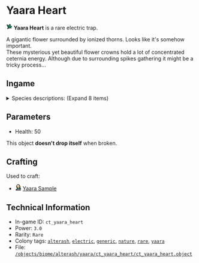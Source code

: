 # Yaara Heart

<img src="https://raw.githubusercontent.com/Ceterai/Enternia/main/objects/biome/alterash/yaara/ct_yaara_heart/icon.png" alt="Yaara Heart icon" loading="lazy" height="16px" width="auto" /> **Yaara Heart** is a rare electric trap.

A gigantic flower surrounded by ionized thorns. Looks like it's somehow important.  
These mysterious yet beautiful flower crowns hold a lot of concentrated ceternia energy. Although due to surrounding spikes gathering it might be a tricky process...

## Ingame

<details markdown="1"><summary>Species descriptions: (Expand 8 items)</summary>

- Alta: This is one of the hearts of the surrounding yaara. I can gather <img src="https://raw.githubusercontent.com/Ceterai/Enternia/main/items/generic/produce/ct_yaara_root.png" alt="Yaara Root icon" loading="lazy" height="16px" width="auto" /> [yaara roots](https://ceterai.github.io/MyEnternia/Wiki/YaaraRoot) and <img src="https://raw.githubusercontent.com/Ceterai/Enternia/main/items/generic/crafting/ct_ceternia_core.png" alt="Ceternia Core icon" loading="lazy" height="16px" width="auto" /> [ceternia cores](https://ceterai.github.io/MyEnternia/Wiki/CeterniaCore) from it.
- Apex: A big flower with sharp vines around it. Better not to touch them.
- Avian: This flower is so magnificent!! Better be careful though, those spikes are sharp.
- Floran: Thisss big flower isss the heart of this place. Connected to everything. Floran show ressspect.
- Glitch: Astonished. This flower is very pretty. And so big.
- Human: A very beautiful flower with very sharp thorns.
- Hylotl: This astonishing flower somehow feels important.
- Novakid: That's pretty big flower if I've ever seen one.

</details>

## Parameters

- Health: 50

This object **doesn't drop itself** when broken.

## Crafting

Used to craft:

- <img src="https://raw.githubusercontent.com/Ceterai/Enternia/main/objects/alta/special/samples/yaara/icon.png" alt="Yaara Sample icon" loading="lazy" height="16px" width="auto" /> [Yaara Sample](https://ceterai.github.io/MyEnternia/Wiki/YaaraSample)

## Technical Information

- In-game ID: `ct_yaara_heart`
- Power: `3.0`
- Rarity: `Rare`
- Colony tags: [`alterash`](https://ceterai.github.io/MyEnternia/Wiki/Tags/Alterash), [`electric`](https://ceterai.github.io/MyEnternia/Wiki/Tags/Electric), [`generic`](https://ceterai.github.io/MyEnternia/Wiki/Tags/Generic), [`nature`](https://ceterai.github.io/MyEnternia/Wiki/Tags/Nature), [`rare`](https://ceterai.github.io/MyEnternia/Wiki/Tags/Rare), [`yaara`](https://ceterai.github.io/MyEnternia/Wiki/Tags/Yaara)
- File: [`/objects/biome/alterash/yaara/ct_yaara_heart/ct_yaara_heart.object`](https://github.com/Ceterai/Enternia/blob/main/objects/biome/alterash/yaara/ct_yaara_heart/ct_yaara_heart.object)
